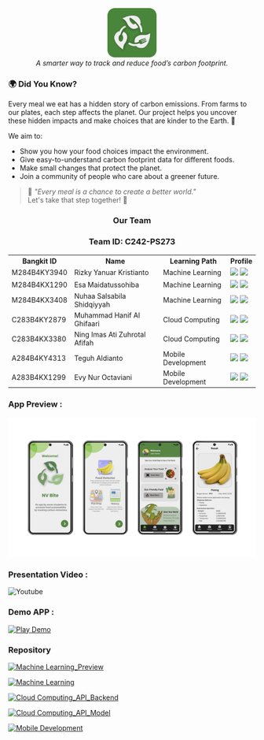 <div align="center">
  <img src="/assets/logo white.png" width="100" height="100"><br>
  <i>A smarter way to track and reduce food’s carbon footprint.</i>
</div>

### 🌍 **Did You Know?**  
Every meal we eat has a hidden story of carbon emissions. From farms to our plates, each step affects the planet. Our project helps you uncover these hidden impacts and make choices that are kinder to the Earth. 🌱  

We aim to:  
- Show you how your food choices impact the environment.  
- Give easy-to-understand carbon footprint data for different foods.   
- Make small changes that protect the planet.  
- Join a community of people who care about a greener future.  

> 🍃 *"Every meal is a chance to create a better world."*  
Let's take that step together! 🌟

<div align="center">
  <h3>Our Team</h3>
  <h3>Team ID: C242-PS273</h3>
  <table align="center">
    <tr>
      <th>Bangkit ID</th>
      <th>Name</th>
      <th>Learning Path</th>
      <th>Profile</th>
    </tr>
    <tr>
      <td>M284B4KY3940</td>
      <td>Rizky Yanuar Kristianto</td>
      <td>Machine Learning</td>
      <td>
        <a href="https://github.com/rizkyyanuark"><img src="https://img.shields.io/badge/github-121013?style=for-the-badge&logo=github&logoColor=white"></a>
        <a href="https://www.linkedin.com/in/rizkyyanuark"><img src="https://img.shields.io/badge/linkedin-%230077B5.svg?style=for-the-badge&logo=linkedin&logoColor=white"></a>
      </td>
    </tr>
    <tr>
      <td>M284B4KX1290</td>
      <td>Esa Maidatussohiba</td>
      <td>Machine Learning</td>
      <td>
        <a href="https://github.com/buildgirll"><img src="https://img.shields.io/badge/github-121013?style=for-the-badge&logo=github&logoColor=white"></a>
        <a href="https://www.linkedin.com/in/esa-maidatussohiba/"><img src="https://img.shields.io/badge/linkedin-%230077B5.svg?style=for-the-badge&logo=linkedin&logoColor=white"></a>
      </td>
    </tr>
    <tr>
      <td>M284B4KX3408</td>
      <td>Nuhaa Salsabila Shidqiyyah</td>
      <td>Machine Learning</td>
      <td>
        <a href="https://github.com/nuhaasalsabila"><img src="https://img.shields.io/badge/github-121013?style=for-the-badge&logo=github&logoColor=white"></a>
        <a href="https://www.linkedin.com/in/nuhaa-salsabila-shidqiyyah-375203245/"><img src="https://img.shields.io/badge/linkedin-%230077B5.svg?style=for-the-badge&logo=linkedin&logoColor=white"></a>
      </td>
    </tr>
    <tr>
      <td>C283B4KY2879</td>
      <td>Muhammad Hanif Al Ghifaari</td>
      <td>Cloud Computing</td>
      <td>
        <a href="https://github.com/hanifalghifaari"><img src="https://img.shields.io/badge/github-121013?style=for-the-badge&logo=github&logoColor=white"></a>
        <a href="https://www.linkedin.com/in/m-hanif-al-ghifaari-57b30126a/"><img src="https://img.shields.io/badge/linkedin-%230077B5.svg?style=for-the-badge&logo=linkedin&logoColor=white"></a>
      </td>
    </tr>
    <tr>
    <tr>
      <td>C283B4KX3380</td>
      <td>Ning Imas Ati Zuhrotal Afifah</td>
      <td>Cloud Computing</td>
      <td>
        <a href="https://github.com/NingImasAza"><img src="https://img.shields.io/badge/github-121013?style=for-the-badge&logo=github&logoColor=white"></a>
        <a href="http://www.linkedin.com/in/ningimas-aza"><img src="https://img.shields.io/badge/linkedin-%230077B5.svg?style=for-the-badge&logo=linkedin&logoColor=white"></a>
      </td>
    </tr>
    <tr>
      <td>A284B4KY4313</td>
      <td>Teguh Aldianto</td>
      <td>Mobile Development</td>
      <td>
        <a href="https://github.com/aldinamanya"><img src="https://img.shields.io/badge/github-121013?style=for-the-badge&logo=github&logoColor=white"></a>
        <a href="https://www.linkedin.com/in/teguh-aldianto-705b53298/"><img src="https://img.shields.io/badge/linkedin-%230077B5.svg?style=for-the-badge&logo=linkedin&logoColor=white"></a>
      </td>
    </tr>
    <tr>
      <td>A283B4KX1299</td>
      <td>Evy Nur Octaviani</td>
      <td>Mobile Development</td>
      <td>
        <a href="https://github.com/Evynur45"><img src="https://img.shields.io/badge/github-121013?style=for-the-badge&logo=github&logoColor=white"></a>
        <a href="https://www.linkedin.com/in/evy-nur-octaviani-b38a87257/"><img src="https://img.shields.io/badge/linkedin-%230077B5.svg?style=for-the-badge&logo=linkedin&logoColor=white"></a>
      </td>
    </tr>
  </table>
</div>

### App Preview :
<a href="https://www.figma.com/proto/fZioLe7cr7ANnt96ztDckB/envBite?node-id=0-1&t=KUl5I24IDLzLRiQF-1" target="_blank">
  <img src="https://github.com/NV-Bite/.github/blob/main/assets/mockups.png" alt="App Preview">
</a>


### Presentation Video : 
![Youtube](https://img.shields.io/badge/Youtube-FF0000?style=for-the-badge&logo=youtube&logoColor=white)


### Demo APP :
[![Play Demo](https://img.shields.io/badge/%20Play%20Demo-Google%20Drive-4285F4?style=for-the-badge&logo=googledrive&logoColor=white)](LINK_VIDEO_DEMO)

### Repository

[![Machine Learning_Preview](https://img.shields.io/badge/Machine%20learning%20Preview-121013?style=for-the-badge&logo=github&logoColor=white)](https://github.com/NV-Bite/ML-Preview)

[![Machine Learning](https://img.shields.io/badge/Machine%20learning-121013?style=for-the-badge&logo=github&logoColor=white)](https://github.com/ReCratify/Model-ReCratify)

[![Cloud Computing_API_Backend](https://img.shields.io/badge/Cloud%20Computing%20Backend%20API-121013?style=for-the-badge&logo=github&logoColor=white)](https://github.com/ReCratify/Backend-ReCratify)

[![Cloud Computing_API_Model](https://img.shields.io/badge/Cloud%20Computing%20Model%20API-121013?style=for-the-badge&logo=github&logoColor=white)](https://github.com/NV-Bite/ml-api)

[![Mobile Development](https://img.shields.io/badge/Mobile%20Development-121013?style=for-the-badge&logo=github&logoColor=white)]('https://github.com/NV-Bite/NvBite-APPs')
